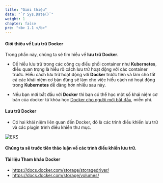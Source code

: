```yaml
---
title: "Giới thiệu"
date: "`r Sys.Date()`"
weight: 1
chapter: false
pre: "<b> 1.1 </b>"
---
```


#### Giới thiệu về Lưu trữ Docker
  
Trong phần này, chúng ta sẽ tìm hiểu về **lưu trữ Docker**.

- Để hiểu lưu trữ trong các công cụ điều phối container như **Kubernetes**, điều quan trọng là hiểu rõ cách lưu trữ hoạt động với các container trước. Hiểu cách lưu trữ hoạt động với **Docker** trước tiên và làm cho tất cả các khái niệm cơ bản đúng sẽ làm cho việc hiểu cách nó hoạt động trong **Kubernetes** dễ dàng hơn nhiều sau này.

- Nếu bạn mới bắt đầu với **Docker** thì bạn có thể học một số khái niệm cơ bản của docker từ khóa học [Docker cho người mới bắt đầu](https://kodekloud.com/courses/docker-for-the-absolute-beginner/), miễn phí.

#### Lưu trữ Docker

- Có hai khái niệm liên quan đến Docker, đó là các trình điều khiển lưu trữ và các plugin trình điều khiển thư mục.

![EKS](/images/0005/0001.png?featherlight=false&width=90pc)

#### Chúng ta sẽ trước tiên thảo luận về các trình điều khiển lưu trữ.

#### Tài liệu Tham khảo Docker

- https://docs.docker.com/storage/storagedriver/
- https://docs.docker.com/storage/volumes/